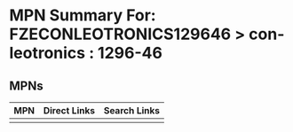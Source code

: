 



# MPN Summary For: FZECONLEOTRONICS129646 > con-leotronics : 1296-46

## MPNs
  

|MPN|Direct Links|Search Links|
| :--- | :--- | :--- |
||||

